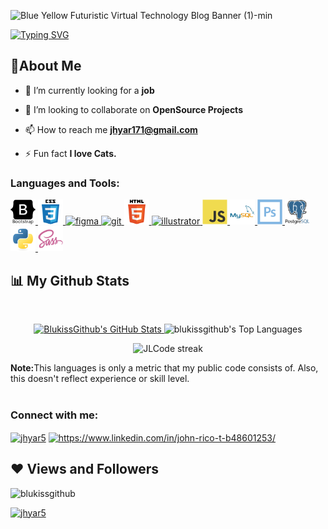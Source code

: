 ![Blue Yellow Futuristic Virtual Technology Blog Banner (1)-min](https://user-images.githubusercontent.com/122438666/212892915-70d4952a-6e93-4194-95e0-ccffd4c9fdeb.png)


[![Typing SVG](https://readme-typing-svg.demolab.com?font=Fira+Code&pause=1000&width=435&lines=Hi%2C+I'm+John+Rico+Tresvalles;A+passionate+Web+developer+from+PH)](https://git.io/typing-svg)


##  👩About Me



- 🌱 I’m currently looking for a **job**
- 👯 I’m looking to collaborate on **OpenSource Projects**

- 📫 How to reach me **jhyar171@gmail.com**

- ⚡ Fun fact **I love Cats.**

<h3 align="left">Languages and Tools:</h3>
<p align="left"> <a href="https://getbootstrap.com" target="_blank" rel="noreferrer"> <img src="https://raw.githubusercontent.com/devicons/devicon/master/icons/bootstrap/bootstrap-plain-wordmark.svg" alt="bootstrap" width="40" height="40"/> </a> <a href="https://www.w3schools.com/css/" target="_blank" rel="noreferrer"> <img src="https://raw.githubusercontent.com/devicons/devicon/master/icons/css3/css3-original-wordmark.svg" alt="css3" width="40" height="40"/> </a> <a href="https://www.figma.com/" target="_blank" rel="noreferrer"> <img src="https://www.vectorlogo.zone/logos/figma/figma-icon.svg" alt="figma" width="40" height="40"/> </a> <a href="https://git-scm.com/" target="_blank" rel="noreferrer"> <img src="https://www.vectorlogo.zone/logos/git-scm/git-scm-icon.svg" alt="git" width="40" height="40"/> </a> <a href="https://www.w3.org/html/" target="_blank" rel="noreferrer"> <img src="https://raw.githubusercontent.com/devicons/devicon/master/icons/html5/html5-original-wordmark.svg" alt="html5" width="40" height="40"/> </a> <a href="https://www.adobe.com/in/products/illustrator.html" target="_blank" rel="noreferrer"> <img src="https://www.vectorlogo.zone/logos/adobe_illustrator/adobe_illustrator-icon.svg" alt="illustrator" width="40" height="40"/> </a> <a href="https://developer.mozilla.org/en-US/docs/Web/JavaScript" target="_blank" rel="noreferrer"> <img src="https://raw.githubusercontent.com/devicons/devicon/master/icons/javascript/javascript-original.svg" alt="javascript" width="40" height="40"/> </a> <a href="https://www.mysql.com/" target="_blank" rel="noreferrer"> <img src="https://raw.githubusercontent.com/devicons/devicon/master/icons/mysql/mysql-original-wordmark.svg" alt="mysql" width="40" height="40"/> </a> <a href="https://www.photoshop.com/en" target="_blank" rel="noreferrer"> <img src="https://raw.githubusercontent.com/devicons/devicon/master/icons/photoshop/photoshop-line.svg" alt="photoshop" width="40" height="40"/> </a> <a href="https://www.postgresql.org" target="_blank" rel="noreferrer"> <img src="https://raw.githubusercontent.com/devicons/devicon/master/icons/postgresql/postgresql-original-wordmark.svg" alt="postgresql" width="40" height="40"/> </a> <a href="https://www.python.org" target="_blank" rel="noreferrer"> <img src="https://raw.githubusercontent.com/devicons/devicon/master/icons/python/python-original.svg" alt="python" width="40" height="40"/> </a> <a href="https://sass-lang.com" target="_blank" rel="noreferrer"> <img src="https://raw.githubusercontent.com/devicons/devicon/master/icons/sass/sass-original.svg" alt="sass" width="40" height="40"/> </a> </p>
    

## 📊 My Github Stats
<br/>
<p align="center">
          <a href="https://awesome-github-stats.azurewebsites.net/index.html??cardType=github&theme=react&preferLogin=false&Border=2DCDDF">    <img  alt="BlukissGithub's GitHub Stats" src="https://awesome-github-stats.azurewebsites.net/user-stats/BlukissGithub?cardType=github&theme=react&preferLogin=false&Border=2DCDDF" />  </a>  </a>
<a><img alt="blukissgithub's Top Languages" src="https://github-readme-stats-sigma-five.vercel.app/api/top-langs/?username=blukissgithub&langs_count=8&count_private=true&layout=compact&theme=react&hide_border=true&bg_color=1A0000&text_color=2DCDDF" /></a>
 </p>
<p align="center">
   <a>
<img title="Github Streaks" alt="JLCode streak" src="http://github-readme-streak-stats.herokuapp.com?user=blukissgithub&theme=react&border=2DCDDF&sideNums=2DCDDF"/>
    </a>
</p>



<b>Note:</b>This languages is only a metric that my public code consists of. Also, this doesn't reflect experience or skill level.
<br/>
<br/>

<h3 align="left">Connect with me:</h3>
<p align="left">
<a href="https://twitter.com/jhyar5" target="blank"><img align="center" src="https://raw.githubusercontent.com/rahuldkjain/github-profile-readme-generator/master/src/images/icons/Social/twitter.svg" alt="jhyar5" height="30" width="40" /></a>
<a href="https://linkedin.com/in/https://www.linkedin.com/in/john-rico-t-b48601253/" target="blank"><img align="center" src="https://raw.githubusercontent.com/rahuldkjain/github-profile-readme-generator/master/src/images/icons/Social/linked-in-alt.svg" alt="https://www.linkedin.com/in/john-rico-t-b48601253/" height="30" width="40" /></a>
</p>

</p>

## ❤ Views and Followers

<p align="left"> <img src="https://komarev.com/ghpvc/?username=blukissgithub&label=Profile%20views&color=0e75b6&style=flat" alt="blukissgithub" /> </p>

<p align="left"> <a href="https://twitter.com/jhyar5" target="blank"><img src="https://img.shields.io/twitter/follow/jhyar5?logo=twitter&style=for-the-badge" alt="jhyar5" /></a> </p>

